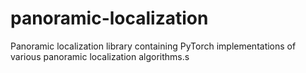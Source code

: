 # panoramic-localization
Panoramic localization library containing PyTorch implementations of various panoramic localization algorithms.s

